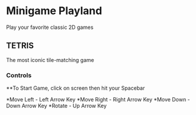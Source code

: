 # Minigame Playland
Play your favorite classic 2D games

## TETRIS
The most iconic tile-matching game

### Controls
**To Start Game, click on screen then hit your Spacebar

*Move Left - Left Arrow Key
*Move Right - Right Arrow Key
*Move Down - Down Arrow Key
*Rotate - Up Arrow Key


